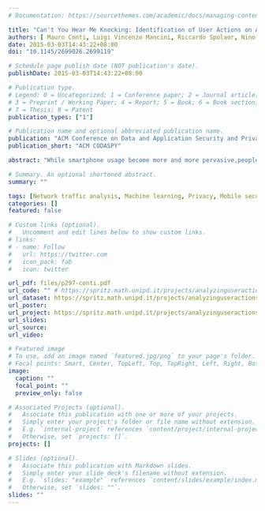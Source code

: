 ```yaml
---
# Documentation: https://sourcethemes.com/academic/docs/managing-content/

title: "Can't You Hear Me Knocking: Identification of User Actions on Android Apps via Traffic Analysis"
authors: [ Mauro Conti, Luigi Vincenzo Mancini, Riccardo Spolaor, Nino Vincenzo Verde ]
date: 2015-03-03T14:43:22+08:00
doi: "10.1145/2699026.2699119"

# Schedule page publish date (NOT publication's date).
publishDate: 2015-03-03T14:43:22+08:00

# Publication type.
# Legend: 0 = Uncategorized; 1 = Conference paper; 2 = Journal article;
# 3 = Preprint / Working Paper; 4 = Report; 5 = Book; 6 = Book section;
# 7 = Thesis; 8 = Patent
publication_types: ["1"]

# Publication name and optional abbreviated publication name.
publication: "ACM Conference on Data and Application Security and Privacy "
publication_short: "ACM CODASPY"

abstract: "While smartphone usage become more and more pervasive,people start also asking to which extent such devices can bemaliciously exploited as “tracking devices”.  The concern isnot only related to an adversary taking physical or remotecontrol of the device, but also to what a passive adversarywithout the above capabilities can observe from the devicecommunications.   Work  in  this  latter  direction  aimed,  forexample,  at  inferring  the  apps  a  user  has  installed  on  hisdevice, or identifying the presence of a specific user withina network.In this paper, we move a step forward:  we investigate towhich extent it is feasible to identify the specific actions thata user is doing on mobile apps, by eavesdropping their en-crypted network traffic.  We design a system that achievesthis  goal  by  using  advanced  machine  learning  techniques.We did a complete implementation of this system and run athorough set of experiments, which show that it can achieveaccuracy and precision higher than 95% for most of the con-sidered actions."

# Summary. An optional shortened abstract.
summary: ""

tags: [Network traffic analysis, Machine learning, Privacy, Mobile security, Android, Classification, Clustering]
categories: []
featured: false

# Custom links (optional).
#   Uncomment and edit lines below to show custom links.
# links:
# - name: Follow
#   url: https://twitter.com
#   icon_pack: fab
#   icon: twitter

url_pdf: files/p297-conti.pdf
url_code: "" # https://spritz.math.unipd.it/projects/analyzinguseractionsandroid/
url_dataset: https://spritz.math.unipd.it/projects/analyzinguseractionsandroid/
url_poster:
url_project: https://spritz.math.unipd.it/projects/analyzinguseractionsandroid/
url_slides:
url_source:
url_video:

# Featured image
# To use, add an image named `featured.jpg/png` to your page's folder. 
# Focal points: Smart, Center, TopLeft, Top, TopRight, Left, Right, BottomLeft, Bottom, BottomRight.
image:
  caption: ""
  focal_point: ""
  preview_only: false

# Associated Projects (optional).
#   Associate this publication with one or more of your projects.
#   Simply enter your project's folder or file name without extension.
#   E.g. `internal-project` references `content/project/internal-project/index.md`.
#   Otherwise, set `projects: []`.
projects: []

# Slides (optional).
#   Associate this publication with Markdown slides.
#   Simply enter your slide deck's filename without extension.
#   E.g. `slides: "example"` references `content/slides/example/index.md`.
#   Otherwise, set `slides: ""`.
slides: ""
---
```

